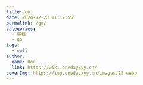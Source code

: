 ```yaml
---
title: go
date: 2024-12-23 11:17:55
permalink: /go/
categories:
  - 编程
  - go
tags:
  - null
author:
  name: One
  link: https://wiki.onedayxyy.cn/
coverImg: https://img.onedayxyy.cn/images/15.webp
---
```



